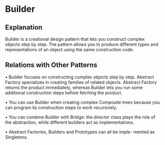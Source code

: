 # Builder

## Explanation

Builder is a creational design pattern that lets you construct complex objects step by step. The pattern allows you to
produce different types and representations of an object using the same construction code.

## Relations with Other Patterns

• Builder focuses on constructing complex objects step by step.
Abstract Factory specializes in creating families of related
objects. Abstract Factory returns the product immediately,
whereas Builder lets you run some additional construction
steps before fetching the product.

• You can use Builder when creating complex Composite trees
because you can program its construction steps to work
recursively.

• You can combine Builder with Bridge: the director class plays
the role of the abstraction, while different builders act as
implementations.

• Abstract Factories, Builders and Prototypes can all be imple-
mented as Singletons.
